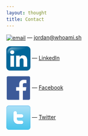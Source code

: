```yaml
---
layout: thought
title: Contact
---
```


[<img style="vertical-align:middle" alt="email" src="/assets/images/email.svg"
width="64" height="64"/>][email] &mdash; [jordan@whoami.sh][email]

[<img style="vertical-align:middle" alt="LinkedIn"
src="/assets/images/Linkedin.svg" width="64" height="64"/>][linkedin] &mdash;
[LinkedIn][linkedin]

[<img style="vertical-align:middle" alt="Facebook" src="/assets/images/fb.svg"
width="64" height="64"/>][fb] &mdash; [Facebook][fb]

[<img style="vertical-align:middle" alt="Twitter"
src="/assets/images/twitter.png" width="64" height="64"/>][twitter] &mdash;
[Twitter][twitter]

[email]: mailto:jordan@whoami.sh
[linkedin]: https://www.linkedin.com/in/mcqueenjordan/
[fb]: https://www.facebook.com/JordanLoganMcQueen
[twitter]: https://twitter.com/iamwh0m

